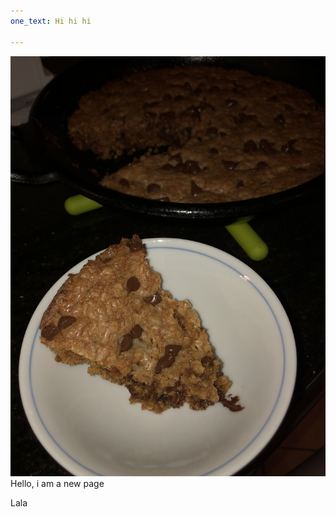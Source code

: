 ```yaml
---
one_text: Hi hi hi

---
```

![](/uploads/36957787-a51c-4d5b-8774-41c307b0f919.jpeg)Hello, i am a new page

Lala

    